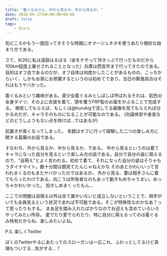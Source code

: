 ```yaml
---
title: "着ぐるみさん、中から見るか、外から見るか。"
date: 2018-09-17T00:00:00+09:00
draft: false
tags: 
    - diary
---
```


旬どころかもう一度回ってきそうな時期にオマージュネタを使うあたり微妙な始まり方である。

<!--more-->
さて、8/26に私は遠路はるばる（金をケチって18きっぷで行ったものだから100km程度上乗せされることとなった）兵庫は西宮市まで行ってきたのである。
目的はオフ会であるのだが、オフ自体は何度かしたことがあるものの、こっちからいく、しかもお家にお邪魔するというのは初めてであり、当日の緊張具合はそれはもうヤバかった。

着ぐるみという趣味がある。美少女着ぐるみとしばしば呼ばれるそれは、肌色の全身タイツ、その上に衣装を着て、頭を覆うFRP製のお面をかぶることで完成する。
検索してもらえば、もしくは@hurukigで流してる画像を見てもらえれば分かるのだが、キャラそのものになることが可能なのである。
(勿論体型や身長などのどうしようもない点を除けば...ではあるが)

前置きが長くなってしまった。
本題はオフに行って経験した二つの楽しみ方に関する葛藤のお話である。

すなわち、外から見るか、中から見るか、である。
中から見るというのは着てキャラになった自分を見るという楽しみ方の話である。自分で自分の姿に萌えるので、"自萌え"とよく言われる。初めて着て、それになった自分の姿はそりゃもうダイナマイト。数十分間は鏡見てたんじゃねえかな
そのあとかわいいって言われまくるのもまたヤバかったのではあるが。 
外から見る、要は相手さんに着てもらったわけである。向こうは所有者なのもあって動きもめちゃうまい。めっちゃかわいかった。
抱きしめまくったもん...

ここでの問題は自萌え以外は全て誰かいないと成立しないということで、相手がいても全員見るという状況であれば不可能である。そこが特殊性なのかなあ？って思ったりもする。
まあ足を踏み入れたばかりなのでお迎えも含めていろいろやってみたい所存。
愛でたり愛でられたり、特に自分に萌えるってのは着ぐるみ特有だからね、楽しみたいよね。


P.S.
楽しくTwitter

ぼくのTwitterやるにあたってのスローガンは一応これ、ふわっとしてるけど真理もついてる...気がする...？